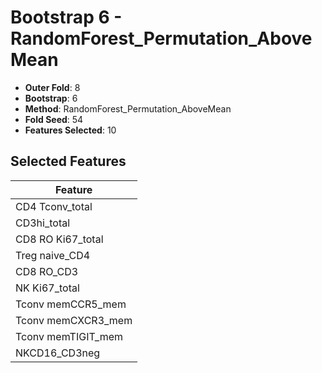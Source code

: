 # Bootstrap 6 - RandomForest_Permutation_AboveMean

- **Outer Fold**: 8
- **Bootstrap**: 6
- **Method**: RandomForest_Permutation_AboveMean
- **Fold Seed**: 54
- **Features Selected**: 10

## Selected Features

| Feature |
|---------|
| CD4 Tconv_total |
| CD3hi_total |
| CD8 RO Ki67_total |
| Treg naive_CD4 |
| CD8 RO_CD3 |
| NK Ki67_total |
| Tconv memCCR5_mem |
| Tconv memCXCR3_mem |
| Tconv memTIGIT_mem |
| NKCD16_CD3neg |
